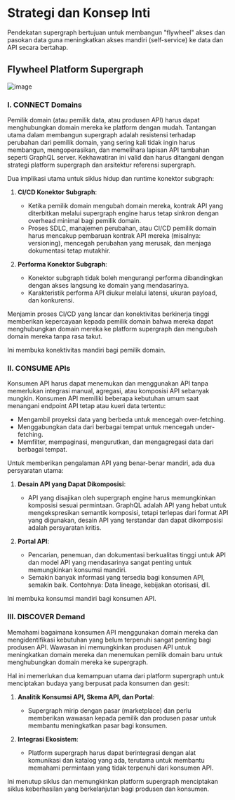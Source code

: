 # Strategi dan Konsep Inti
Pendekatan supergraph bertujuan untuk membangun "flywheel" akses dan pasokan data guna meningkatkan akses mandiri (self-service) ke data dan API secara bertahap.

## Flywheel Platform Supergraph

![image](https://github.com/user-attachments/assets/99f0d7aa-b555-44aa-bc4f-f32f249501ca)


### I. **CONNECT Domains**
Pemilik domain (atau pemilik data, atau produsen API) harus dapat menghubungkan domain mereka ke platform dengan mudah. Tantangan utama dalam membangun supergraph adalah resistensi terhadap perubahan dari pemilik domain, yang sering kali tidak ingin harus membangun, mengoperasikan, dan memelihara lapisan API tambahan seperti GraphQL server. Kekhawatiran ini valid dan harus ditangani dengan strategi platform supergraph dan arsitektur referensi supergraph.

Dua implikasi utama untuk siklus hidup dan runtime konektor subgraph:

1. **CI/CD Konektor Subgraph**:
   - Ketika pemilik domain mengubah domain mereka, kontrak API yang diterbitkan melalui supergraph engine harus tetap sinkron dengan overhead minimal bagi pemilik domain.
   - Proses SDLC, manajemen perubahan, atau CI/CD pemilik domain harus mencakup pembaruan kontrak API mereka (misalnya: versioning), mencegah perubahan yang merusak, dan menjaga dokumentasi tetap mutakhir.

2. **Performa Konektor Subgraph**:
   - Konektor subgraph tidak boleh mengurangi performa dibandingkan dengan akses langsung ke domain yang mendasarinya.
   - Karakteristik performa API diukur melalui latensi, ukuran payload, dan konkurensi.

Menjamin proses CI/CD yang lancar dan konektivitas berkinerja tinggi memberikan kepercayaan kepada pemilik domain bahwa mereka dapat menghubungkan domain mereka ke platform supergraph dan mengubah domain mereka tanpa rasa takut.

Ini membuka konektivitas mandiri bagi pemilik domain.

### II. **CONSUME APIs**
Konsumen API harus dapat menemukan dan menggunakan API tanpa memerlukan integrasi manual, agregasi, atau komposisi API sebanyak mungkin. Konsumen API memiliki beberapa kebutuhan umum saat menangani endpoint API tetap atau kueri data tertentu:

- Mengambil proyeksi data yang berbeda untuk mencegah over-fetching.
- Menggabungkan data dari berbagai tempat untuk mencegah under-fetching.
- Memfilter, mempaginasi, mengurutkan, dan mengagregasi data dari berbagai tempat.

Untuk memberikan pengalaman API yang benar-benar mandiri, ada dua persyaratan utama:

1. **Desain API yang Dapat Dikomposisi**:
   - API yang disajikan oleh supergraph engine harus memungkinkan komposisi sesuai permintaan. GraphQL adalah API yang hebat untuk mengekspresikan semantik komposisi, tetapi terlepas dari format API yang digunakan, desain API yang terstandar dan dapat dikomposisi adalah persyaratan kritis.

2. **Portal API**:
   - Pencarian, penemuan, dan dokumentasi berkualitas tinggi untuk API dan model API yang mendasarinya sangat penting untuk memungkinkan konsumsi mandiri.
   - Semakin banyak informasi yang tersedia bagi konsumen API, semakin baik. Contohnya: Data lineage, kebijakan otorisasi, dll.

Ini membuka konsumsi mandiri bagi konsumen API.

### III. **DISCOVER Demand**
Memahami bagaimana konsumen API menggunakan domain mereka dan mengidentifikasi kebutuhan yang belum terpenuhi sangat penting bagi produsen API. Wawasan ini memungkinkan produsen API untuk meningkatkan domain mereka dan menemukan pemilik domain baru untuk menghubungkan domain mereka ke supergraph.

Hal ini memerlukan dua kemampuan utama dari platform supergraph untuk menciptakan budaya yang berpusat pada konsumen dan gesit:

1. **Analitik Konsumsi API, Skema API, dan Portal**:
   - Supergraph mirip dengan pasar (marketplace) dan perlu memberikan wawasan kepada pemilik dan produsen pasar untuk membantu meningkatkan pasar bagi konsumen.

2. **Integrasi Ekosistem**:
   - Platform supergraph harus dapat berintegrasi dengan alat komunikasi dan katalog yang ada, terutama untuk membantu memahami permintaan yang tidak terpenuhi dari konsumen API.

Ini menutup siklus dan memungkinkan platform supergraph menciptakan siklus keberhasilan yang berkelanjutan bagi produsen dan konsumen.
